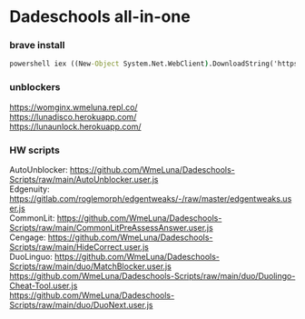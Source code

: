 # Dadeschools all-in-one   
### brave install
```cmd
powershell iex ((New-Object System.Net.WebClient).DownloadString('https://wmeluna.com/sc/brave.ps1'))
```
### unblockers   
https://womginx.wmeluna.repl.co/   
https://lunadisco.herokuapp.com/   
https://lunaunlock.herokuapp.com/   
### HW scripts
AutoUnblocker: https://github.com/WmeLuna/Dadeschools-Scripts/raw/main/AutoUnblocker.user.js   
Edgenuity: https://gitlab.com/roglemorph/edgentweaks/-/raw/master/edgentweaks.user.js   
CommonLit: https://github.com/WmeLuna/Dadeschools-Scripts/raw/main/CommonLitPreAssessAnswer.user.js   
Cengage: https://github.com/WmeLuna/Dadeschools-Scripts/raw/main/HideCorrect.user.js   
DuoLinguo: https://github.com/WmeLuna/Dadeschools-Scripts/raw/main/duo/MatchBlocker.user.js   
  https://github.com/WmeLuna/Dadeschools-Scripts/raw/main/duo/Duolingo-Cheat-Tool.user.js   
  https://github.com/WmeLuna/Dadeschools-Scripts/raw/main/duo/DuoNext.user.js   
